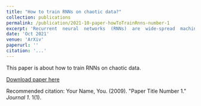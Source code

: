 ```yaml
---
title: "How to train RNNs on chaotic data?"
collection: publications
permalink: /publication/2021-10-paper-howToTrainRnns-number-1
excerpt: 'Recurrent  neural  networks  (RNNs)  are  wide-spread  machine  learning  tools  formodeling sequential and time series data.  They are notoriously hard to train be-cause their loss gradients backpropagated in time tend to saturate or diverge duringtraining.  This is known as the exploding and vanishing gradient problem.  Previ-ous solutions to this issue either built on rather complicated, purpose-engineeredarchitectures with gated memory buffers, or - more recently - imposed constraintsthat ensure convergence to a fixed point or restrict (the eigenspectrum of) the re-currence matrix.  Such constraints, however, convey severe limitations on the ex-pressivity of the RNN. Essential intrinsic dynamics such as multistability or chaosare disabled.  This is inherently at disaccord with the chaotic nature of many, ifnot most, time series encountered in nature and society. Here we offer a compre-hensive theoretical treatment of this problem by relating the loss gradients duringRNN training to the Lyapunov spectrum of RNN-generated orbits.   We mathe-matically prove that RNNs producing stable equilibrium or cyclic behavior havebounded gradients, whereas the gradients of RNNs with chaotic dynamics alwaysdiverge.  Based on these analyses and insights, we offer an effective yet simpletraining technique for chaotic data and guidance on how to choose relevant hyper-parameters according to the Lyapunov spectrum.'
date: 'Oct 2021'
venue: 'ArXiv'
paperurl: ''
citation: '...'
---
```

This paper is about how to train RNNs on chaotic data.

[Download paper here](http://academicpages.github.io/files/paper1.pdf)

Recommended citation: Your Name, You. (2009). "Paper Title Number 1." <i>Journal 1</i>. 1(1).